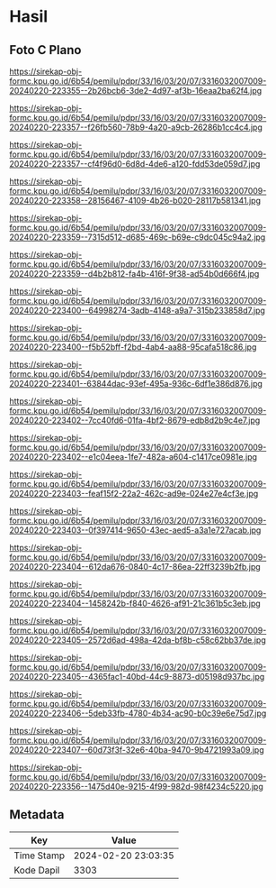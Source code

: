 # Hasil

## Foto C Plano

https://sirekap-obj-formc.kpu.go.id/6b54/pemilu/pdpr/33/16/03/20/07/3316032007009-20240220-223355--2b26bcb6-3de2-4d97-af3b-16eaa2ba62f4.jpg

https://sirekap-obj-formc.kpu.go.id/6b54/pemilu/pdpr/33/16/03/20/07/3316032007009-20240220-223357--f26fb560-78b9-4a20-a9cb-26286b1cc4c4.jpg

https://sirekap-obj-formc.kpu.go.id/6b54/pemilu/pdpr/33/16/03/20/07/3316032007009-20240220-223357--cf4f96d0-6d8d-4de6-a120-fdd53de059d7.jpg

https://sirekap-obj-formc.kpu.go.id/6b54/pemilu/pdpr/33/16/03/20/07/3316032007009-20240220-223358--28156467-4109-4b26-b020-28117b581341.jpg

https://sirekap-obj-formc.kpu.go.id/6b54/pemilu/pdpr/33/16/03/20/07/3316032007009-20240220-223359--7315d512-d685-469c-b69e-c9dc045c94a2.jpg

https://sirekap-obj-formc.kpu.go.id/6b54/pemilu/pdpr/33/16/03/20/07/3316032007009-20240220-223359--d4b2b812-fa4b-416f-9f38-ad54b0d666f4.jpg

https://sirekap-obj-formc.kpu.go.id/6b54/pemilu/pdpr/33/16/03/20/07/3316032007009-20240220-223400--64998274-3adb-4148-a9a7-315b233858d7.jpg

https://sirekap-obj-formc.kpu.go.id/6b54/pemilu/pdpr/33/16/03/20/07/3316032007009-20240220-223400--f5b52bff-f2bd-4ab4-aa88-95cafa518c86.jpg

https://sirekap-obj-formc.kpu.go.id/6b54/pemilu/pdpr/33/16/03/20/07/3316032007009-20240220-223401--63844dac-93ef-495a-936c-6df1e386d876.jpg

https://sirekap-obj-formc.kpu.go.id/6b54/pemilu/pdpr/33/16/03/20/07/3316032007009-20240220-223402--7cc40fd6-01fa-4bf2-8679-edb8d2b9c4e7.jpg

https://sirekap-obj-formc.kpu.go.id/6b54/pemilu/pdpr/33/16/03/20/07/3316032007009-20240220-223402--e1c04eea-1fe7-482a-a604-c1417ce0981e.jpg

https://sirekap-obj-formc.kpu.go.id/6b54/pemilu/pdpr/33/16/03/20/07/3316032007009-20240220-223403--feaf15f2-22a2-462c-ad9e-024e27e4cf3e.jpg

https://sirekap-obj-formc.kpu.go.id/6b54/pemilu/pdpr/33/16/03/20/07/3316032007009-20240220-223403--0f397414-9650-43ec-aed5-a3a1e727acab.jpg

https://sirekap-obj-formc.kpu.go.id/6b54/pemilu/pdpr/33/16/03/20/07/3316032007009-20240220-223404--612da676-0840-4c17-86ea-22ff3239b2fb.jpg

https://sirekap-obj-formc.kpu.go.id/6b54/pemilu/pdpr/33/16/03/20/07/3316032007009-20240220-223404--1458242b-f840-4626-af91-21c361b5c3eb.jpg

https://sirekap-obj-formc.kpu.go.id/6b54/pemilu/pdpr/33/16/03/20/07/3316032007009-20240220-223405--2572d6ad-498a-42da-bf8b-c58c62bb37de.jpg

https://sirekap-obj-formc.kpu.go.id/6b54/pemilu/pdpr/33/16/03/20/07/3316032007009-20240220-223405--4365fac1-40bd-44c9-8873-d05198d937bc.jpg

https://sirekap-obj-formc.kpu.go.id/6b54/pemilu/pdpr/33/16/03/20/07/3316032007009-20240220-223406--5deb33fb-4780-4b34-ac90-b0c39e6e75d7.jpg

https://sirekap-obj-formc.kpu.go.id/6b54/pemilu/pdpr/33/16/03/20/07/3316032007009-20240220-223407--60d73f3f-32e6-40ba-9470-9b4721993a09.jpg

https://sirekap-obj-formc.kpu.go.id/6b54/pemilu/pdpr/33/16/03/20/07/3316032007009-20240220-223356--1475d40e-9215-4f99-982d-98f4234c5220.jpg


## Metadata

| Key        | Value               |
| ---------- | ------------------- |
| Time Stamp | 2024-02-20 23:03:35 |
| Kode Dapil | 3303                |



